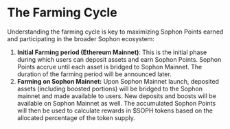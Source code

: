 # The Farming Cycle

Understanding the farming cycle is key to maximizing Sophon Points earned and participating in the broader Sophon ecosystem:

1. **Initial Farming period (Ethereum Mainnet)**: This is the initial phase during which users can deposit assets and earn Sophon Points. Sophon Points accrue until each asset is bridged to Sophon Mainnet. The duration of the farming period will be announced later.
2. **Farming on Sophon Mainnet:** Upon Sophon Mainnet launch, deposited assets (including boosted portions) will be bridged to the Sophon mainnet and made available to users. New deposits and boosts will be available on Sophon Mainnet as well. The accumulated Sophon Points will then be used to calculate rewards in $SOPH tokens based on the allocated percentage of the token supply.
